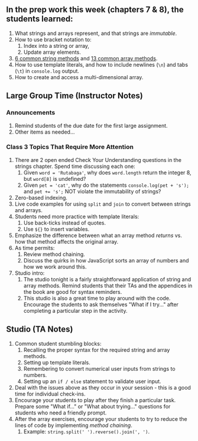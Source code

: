 ## In the prep work this week (chapters 7 & 8), the students learned:
1. What strings and arrays represent, and that strings are _immutable_.
1. How to use bracket notation to:
   1. Index into a string or array,
   1. Update array elements.
1. [6 common string methods](https://education.launchcode.org/intro-to-professional-web-dev/chapters/strings/string-methods.html) and [13 common array methods](https://education.launchcode.org/intro-to-professional-web-dev/chapters/arrays/array-methods.html).
1. How to use template literals, and how to include newlines (``\n``) and tabs (``\t``) in ``console.log`` output.
1. How to create and access a multi-dimensional array.

## Large Group Time (Instructor Notes)
### Announcements
1. Remind students of the due date for the first large assignment.
1. Other items as needed...

### Class 3 Topics That Require More Attention
1. There are 2 open ended Check Your Understanding questions in the strings chapter. Spend time discussing each one:
   1. Given ``word = 'Rutabaga'``, why does ``word.length`` return the integer 8, but ``word[8]`` is undefined?
   1. Given ``pet = 'cat'``, why do the statements ``console.log(pet + 's');`` and ``pet += 's';`` NOT violate the immutability of strings?
1. Zero-based indexing.
1. Live code examples for using ``split`` and ``join`` to convert between strings and arrays.
1. Students need more practice with template literals:
   1. Use back-ticks instead of quotes.
   1. Use ``${}`` to insert variables.
1. Emphasize the difference between what an array method _returns_ vs. how that method affects the original array.
1. As time permits:
   1. Review method chaining.
   1. Discuss the quirks in how JavaScript sorts an array of numbers and how we work around this.
1. Studio intro:
   1. The studio tonight is a fairly straightforward application of string and array methods. Remind students that their TAs and the appendices in the book are good for syntax reminders.
   1. This studio is also a great time to play around with the code. Encourage the students to ask themselves "What if I try..." after completing a particular step in the activity.

## Studio (TA Notes)
1. Common student stumbling blocks:
   1. Recalling the proper syntax for the required string and array methods.
   1. Setting up template literals.
   1. Remembering to convert numerical user inputs from strings to numbers.
   1. Setting up an ``if / else`` statement to validate user input.
1. Deal with the issues above as they occur in your session - this is a good time for individual check-ins.
1. Encourage your students to play after they finish a particular task. Prepare some "What if..." or "What about trying..." questions for students who need a friendly prompt.
1. After the array exercises, encourage your students to try to reduce the lines of code by implementing _method chaining_.
   1. Example: ``string.split(' ').reverse().join(', ')``.